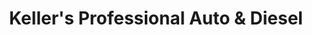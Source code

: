 ---
title: "Keller's Professional Auto & Diesel"
url: /parker/kellers-professional-auto-and-diesel/
shop: car repair
---